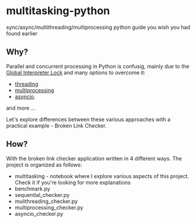 # multitasking-python
sync/async/multithreading/multiprocessing python guide you wish you had found earlier

## Why?
Parallel and concurrent processing in Python is confusig, mainly due to the [Global Interpreter Lock](https://wiki.python.org/moin/GlobalInterpreterLock) and many options to overcome it:  
- [threading](https://docs.python.org/3/library/threading.html)
- [multiprocessing](https://docs.python.org/3/library/multiprocessing.html)
- [asyncio](https://docs.python.org/3/library/asyncio.html). 

and more ...

Let's explore differences between these various approaches with a practical example - Broken Link Checker.

## How?

With the broken link checker application written in 4 different ways. The project is organized as follows:  
- multitasking - notebook where I explore various aspects of this project. Check it if you're looking for more explanations
- benchmark.py
- sequential_checker.py
- mulithreading_checker.py
- multiprocessing_checker.py
- asyncio_checker.py
